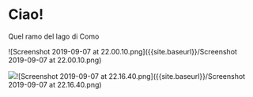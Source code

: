 # Ciao!

Quel ramo del lago di Como

![Screenshot 2019-09-07 at 22.00.10.png]({{site.baseurl}}/Screenshot 2019-09-07 at 22.00.10.png)

![]({{site.baseurl}}//Screenshot%202019-09-07%20at%2022.16.40.png)![Screenshot 2019-09-07 at 22.16.40.png]({{site.baseurl}}/Screenshot 2019-09-07 at 22.16.40.png)
